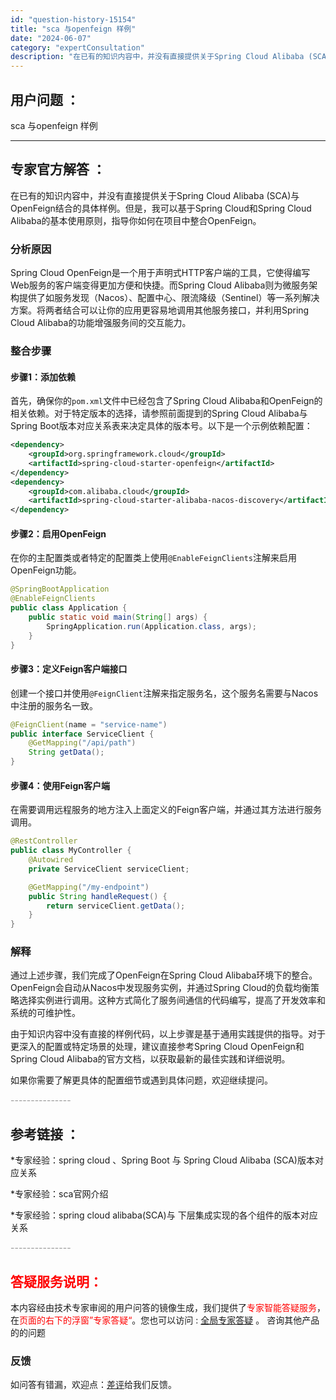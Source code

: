 ```yaml
---
id: "question-history-15154"
title: "sca 与openfeign 样例"
date: "2024-06-07"
category: "expertConsultation"
description: "在已有的知识内容中，并没有直接提供关于Spring Cloud Alibaba (SCA)与OpenFeign结合的具体样例。但是，我可以基于Spring Cloud和Spring Cloud Alibaba的基本使用原则，指导你如何在项目中整合OpenFeign。### 分析原因Spring Cl"
---
```


## 用户问题 ： 
 sca 与openfeign 样例  

---------------
## 专家官方解答 ：

在已有的知识内容中，并没有直接提供关于Spring Cloud Alibaba (SCA)与OpenFeign结合的具体样例。但是，我可以基于Spring Cloud和Spring Cloud Alibaba的基本使用原则，指导你如何在项目中整合OpenFeign。

### 分析原因
Spring Cloud OpenFeign是一个用于声明式HTTP客户端的工具，它使得编写Web服务的客户端变得更加方便和快捷。而Spring Cloud Alibaba则为微服务架构提供了如服务发现（Nacos）、配置中心、限流降级（Sentinel）等一系列解决方案。将两者结合可以让你的应用更容易地调用其他服务接口，并利用Spring Cloud Alibaba的功能增强服务间的交互能力。

### 整合步骤

#### 步骤1：添加依赖
首先，确保你的`pom.xml`文件中已经包含了Spring Cloud Alibaba和OpenFeign的相关依赖。对于特定版本的选择，请参照前面提到的Spring Cloud Alibaba与Spring Boot版本对应关系表来决定具体的版本号。以下是一个示例依赖配置：

```xml
<dependency>
    <groupId>org.springframework.cloud</groupId>
    <artifactId>spring-cloud-starter-openfeign</artifactId>
</dependency>
<dependency>
    <groupId>com.alibaba.cloud</groupId>
    <artifactId>spring-cloud-starter-alibaba-nacos-discovery</artifactId>
</dependency>
```

#### 步骤2：启用OpenFeign
在你的主配置类或者特定的配置类上使用`@EnableFeignClients`注解来启用OpenFeign功能。

```java
@SpringBootApplication
@EnableFeignClients
public class Application {
    public static void main(String[] args) {
        SpringApplication.run(Application.class, args);
    }
}
```

#### 步骤3：定义Feign客户端接口
创建一个接口并使用`@FeignClient`注解来指定服务名，这个服务名需要与Nacos中注册的服务名一致。

```java
@FeignClient(name = "service-name")
public interface ServiceClient {
    @GetMapping("/api/path")
    String getData();
}
```

#### 步骤4：使用Feign客户端
在需要调用远程服务的地方注入上面定义的Feign客户端，并通过其方法进行服务调用。

```java
@RestController
public class MyController {
    @Autowired
    private ServiceClient serviceClient;

    @GetMapping("/my-endpoint")
    public String handleRequest() {
        return serviceClient.getData();
    }
}
```

### 解释
通过上述步骤，我们完成了OpenFeign在Spring Cloud Alibaba环境下的整合。OpenFeign会自动从Nacos中发现服务实例，并通过Spring Cloud的负载均衡策略选择实例进行调用。这种方式简化了服务间通信的代码编写，提高了开发效率和系统的可维护性。

由于知识内容中没有直接的样例代码，以上步骤是基于通用实践提供的指导。对于更深入的配置或特定场景的处理，建议直接参考Spring Cloud OpenFeign和Spring Cloud Alibaba的官方文档，以获取最新的最佳实践和详细说明。

如果你需要了解更具体的配置细节或遇到具体问题，欢迎继续提问。


<font color="#949494">---------------</font> 


## 参考链接 ：

*专家经验：spring cloud 、Spring Boot 与 Spring Cloud Alibaba (SCA)版本对应关系 
 
 *专家经验：sca官网介绍 
 
 *专家经验：spring cloud alibaba(SCA)与 下层集成实现的各个组件的版本对应关系 


 <font color="#949494">---------------</font> 
 


## <font color="#FF0000">答疑服务说明：</font> 

本内容经由技术专家审阅的用户问答的镜像生成，我们提供了<font color="#FF0000">专家智能答疑服务</font>，在<font color="#FF0000">页面的右下的浮窗”专家答疑“</font>。您也可以访问 : [全局专家答疑](https://answer.opensource.alibaba.com/docs/intro) 。 咨询其他产品的的问题

### 反馈
如问答有错漏，欢迎点：[差评](https://ai.nacos.io/user/feedbackByEnhancerGradePOJOID?enhancerGradePOJOId=15164)给我们反馈。
